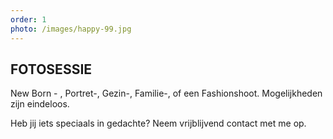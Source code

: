 ```yaml
---
order: 1
photo: /images/happy-99.jpg
---
```


## FOTOSESSIE

New Born - , Portret-, Gezin-, Familie-, of een Fashionshoot. Mogelijkheden
zijn eindeloos.

Heb jij iets speciaals in gedachte? Neem vrijblijvend contact met me op. 